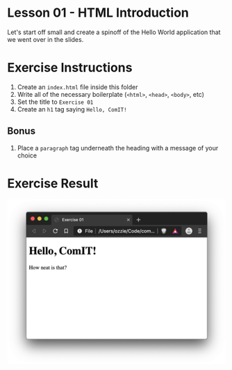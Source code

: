 # Lesson 01 - HTML Introduction

Let's start off small and create a spinoff of the Hello World application that we went over in the slides.

# Exercise Instructions

1. Create an `index.html` file inside this folder
2. Write all of the necessary boilerplate (`<html>`, `<head>`, `<body>`, etc)
3. Set the title to `Exercise 01`
4. Create an `h1` tag saying `Hello, ComIT!`

## Bonus

1. Place a `paragraph` tag underneath the heading with a message of your choice

# Exercise Result

![Exercise 01 result](../../readme-assets/exercise-01-result.png)
